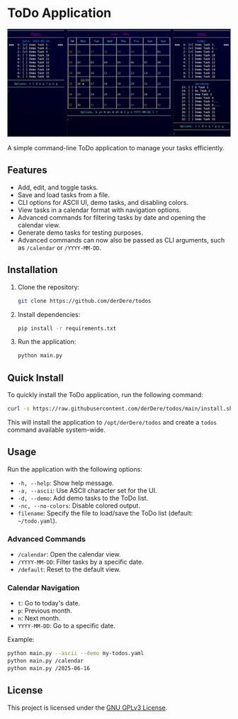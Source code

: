 # ToDo Application

![Screenshot](screenshot.png)

A simple command-line ToDo application to manage your tasks efficiently.

## Features
- Add, edit, and toggle tasks.
- Save and load tasks from a file.
- CLI options for ASCII UI, demo tasks, and disabling colors.
- View tasks in a calendar format with navigation options.
- Advanced commands for filtering tasks by date and opening the calendar view.
- Generate demo tasks for testing purposes.
- Advanced commands can now also be passed as CLI arguments, such as `/calendar` or `/YYYY-MM-DD`.

## Installation
1. Clone the repository:
   ```bash
   git clone https://github.com/derDere/todos
   ```
2. Install dependencies:
   ```bash
   pip install -r requirements.txt
   ```
3. Run the application:
   ```bash
   python main.py
   ```

## Quick Install

To quickly install the ToDo application, run the following command:

```bash
curl -s https://raw.githubusercontent.com/derDere/todos/main/install.sh | bash
```

This will install the application to `/opt/derDere/todos` and create a `todos` command available system-wide.

## Usage
Run the application with the following options:
- `-h, --help`: Show help message.
- `-a, --ascii`: Use ASCII character set for the UI.
- `-d, --demo`: Add demo tasks to the ToDo list.
- `-nc, --no-colors`: Disable colored output.
- `filename`: Specify the file to load/save the ToDo list (default: `~/todo.yaml`).

### Advanced Commands
- `/calendar`: Open the calendar view.
- `/YYYY-MM-DD`: Filter tasks by a specific date.
- `/default`: Reset to the default view.

### Calendar Navigation
- `t`: Go to today's date.
- `p`: Previous month.
- `n`: Next month.
- `YYYY-MM-DD`: Go to a specific date.

Example:
```bash
python main.py --ascii --demo my-todos.yaml
python main.py /calendar
python main.py /2025-06-16
```

## License
This project is licensed under the [GNU GPLv3 License](LICENSE).
